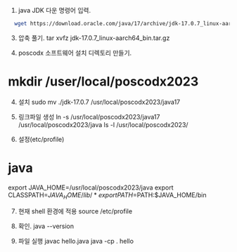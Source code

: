 
1. java JDK 다운
  명령어 입력.
```sh
  wget https://download.oracle.com/java/17/archive/jdk-17.0.7_linux-aarch64_bin.tar.gz
```
3. 압축 풀기.
  tar xvfz jdk-17.0.7_linux-aarch64_bin.tar.gz

4. poscodx 소프트웨어 설치 디렉토리 만들기.
  # mkdir /user/local/poscodx2023

4. 설치 
  sudo mv ./jdk-17.0.7 /usr/local/poscodx2023/java17

5. 링크파일 생성
  ln -s /usr/local/poscodx2023/java17 /usr/local/poscodx2023/java
  ls -l /usr/local/poscodx2023/

6. 설정(etc/profile)
  # java
  export JAVA_HOME=/usr/local/poscodx2023/java
  export CLASSPATH=$JAVA_HOME/lib/*
  export PATH=$PATH:$JAVA_HOME/bin

7. 현재 shell 환경에 적용
  source /etc/profile

8. 확인.
  java --version

9. 파일 실행
  javac hello.java
  java -cp . hello
  
   

